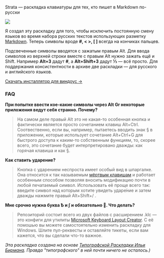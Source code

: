 Strata — раскладка клавиатуры для тех, кто пишет в Markdown по-русски

[<img src="https://habrastorage.org/files/95c/796/f17/95c796f1789f485cb719d55c21a63519.jpg"/>](https://habrastorage.org/files/95c/796/f17/95c796f1789f485cb719d55c21a63519.jpg)

Я создал эту раскладку для того, чтобы исключить постоянную смену языков во время набора русских текстов использующих разметку [Markdown](https://github.com/adam-p/markdown-here/wiki/Markdown-Cheatsheet). Теперь символы вроде **#, < >, [ ]** всегда на кончиках пальцев.

Подсвеченные символы вводятся с зажатым правым Alt. Для ввода символов из верхней строки вместе с правым Alt нужно зажать ещё и Shift. Например **Alt+3** дадут **#**, а **Alt+Shift+3** дадут **⅓** — всё просто. Для поддержания консистентности в архиве две раскладки — для русского и английского языков.

[Скачать инсталлятор для виндоус →](https://github.com/Atarity/Strata/releases/download/v0.1/Strata.Markdown.Layout.Installer.v01.zip)

### FAQ
**При попытке ввести кое-какие символы через Alt Gr некоторые приложения ведут себя странно. Почему?**

>На самом деле правый Alt это не какая-то особенная кнопка и фактически является просто сочетанием клавиш Alt+Ctrl. Соотвественно, если вы, например, пытаетесь вводить знак § в приложении, которые использует сочетание Alt+Ctrl+G для быстрого доступа к каким-то собственным функциям, то, скорее всего, это сочетание будет интерпретировано дважды: как горячая клавиша и как §.

**Как ставить ударение?**

>Кнопка с ударением неспроста имеет особый вид в шпаргалке. Она относится к так называемым [мёртвым клавишам](https://ru.wikipedia.org/wiki/%D0%9C%D1%91%D1%80%D1%82%D0%B2%D1%8B%D0%B5_%D0%BA%D0%BB%D0%B0%D0%B2%D0%B8%D1%88%D0%B8) и работает особенным способом позволяя вносить модификацию почти в любой печатаемый символ. Использовать её проще всего так: введите символ над которым хотите увидеть ударе́ние и затем дважды нажмите правый Alt+Shift+/ .

**Мне срочно нужна буква Ѣ и ∫ и обязательно 💩. Что делать?**

>Репозиторий состоит всего из двух файлов с расширением .klc — это конфиги для утилиты [Microsoft Keyboard Layout Creator](http://www.microsoft.com/en-us/download/details.aspx?id=22339). С её помошью вы можете самостоятельно изменить раскладку для Windows. Шлите пул-реквесты и оставляйте тикеты, если вам кажется, что вы сделали что-то важное.

*Эта раскладка создана на основе [Типографской Раскладки Ильи Бирмана](http://ilyabirman.ru/projects/typography-layout/). Правда "типографского" в ней почти ничего не осталось.)*

